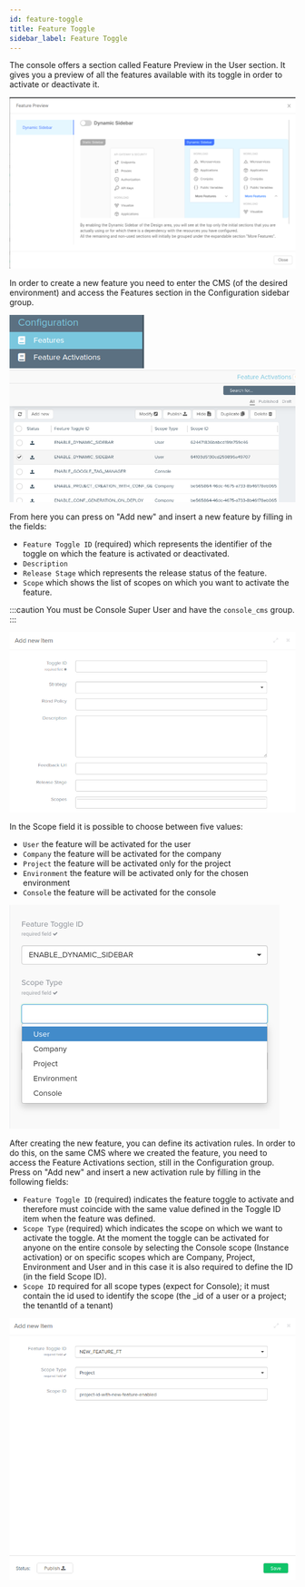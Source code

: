 ```yaml
---
id: feature-toggle
title: Feature Toggle
sidebar_label: Feature Toggle
---
```


The console offers a section called Feature Preview in the User section. It gives you a preview of all the features available with its toggle in order to activate or deactivate it.

![feature preview](./img/feature-preview.png)

In order to create a new feature you need to enter the CMS (of the desired environment) and access the Features section in the Configuration sidebar group.

![cms sidebar](./img/cms-sidebar.png)
![feature list](./img/features-list.png)

From here you can press on "Add new" and insert a new feature by filling in the fields:
- `Feature Toggle ID` (required) which represents the identifier of the toggle on which the feature is activated or deactivated.
- `Description`
- `Release Stage` which represents the release status of the feature.
- `Scope` which shows the list of scopes on which you want to activate the feature.

:::caution
You must be Console Super User and have the `console_cms` group.
:::

![add new feature](./img/add-new-feature.png)

In the Scope field it is possible to choose between five values:
- `User` the feature will be activated for the user
- `Company` the feature will be activated for the company
- `Project` the feature will be activated only for the project
- `Environment` the feature will be activated only for the chosen environment
- `Console` the feature will be activated for the console

![scope list](./img/feature-scope-list.png)

After creating the new feature, you can define its activation rules. In order to do this, on the same CMS where we created the feature, you need to access the Feature Activations section, still in the Configuration group. Press on "Add new" and insert a new activation rule by filling in the following fields:
- `Feature Toggle ID` (required) indicates the feature toggle to activate and therefore must coincide with the same value defined in the Toggle ID item when the feature was defined.
- `Scope Type` (required) which indicates the scope on which we want to activate the toggle. At the moment the toggle can be activated for anyone on the entire console by selecting the Console scope (Instance activation) or on specific scopes which are Company, Project, Environment and User and in this case it is also required to define the ID (in the field Scope ID).
- `Scope ID` required for all scope types (expect for Console); it must contain the id used to identify the scope (the _id of a user or a project; the tenantId of a tenant)

![activate feature](./img/activate-feature.png)